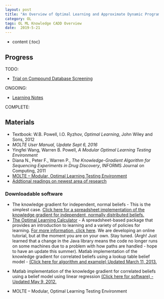 ```yaml
---
layout: post
title: "An Overview of Optimal Learning and Approximate Dynamic Programming"
category: OL
tags: OL ML Knowledge CADD Overview
date:  2019-5-21
---
```


* content 
{:toc}

## Progress
TODO:
* [Trial on Compound Database Screening](todo)

ONGOING:
* [Learning Notes]({{site.baseurl}}/ol-notes)

COMPLETE:

## Materials
* Textbook: W.B. Powell, I.O. Ryzhov, *Optimal Learning*, John Wiley and Sons, 2012
* *MOLTE User Manual, Update Sept 6, 2016*
* Yingfei Wang, Warren B. Powell, *A Modular Optimal Learning Testing Environment*
* Diana N., Peter F., Warren P., *The Knowledge-Gradient Algorithm for Sequencing Experiments in Drug Discovery*, INFORMS Journal on Computing, 2011
* [MOLTE – Modular, Optimal Learning Testing Environment](https://castlelab.princeton.edu/software/)
* [Addtional readings on newest area of research](https://castlelab.princeton.edu/optimal-learning/)

### Downloadable software

* The knowledge gradient for independent, normal beliefs - This is the simplest case. [Click here for a spreadsheet implementation of the knowledge gradient for independent, normally distributed beliefs.](http://optimallearning.princeton.edu/software/KnowledgeGradient_IndependentNormal.xlsx)
* [The Optimal Learning Calculator](http://optimallearning.princeton.edu/software/OptimalLearningCalculator.zip) - A spreadsheet-based package that provides an introduction to learning and a variety of policies for learning. [For more information, click here](http://optimallearning.princeton.edu/#OL_calculator). We are developing an online tutorial, but at the moment you are on your own. Stay tuned. (Argh! Just learned that a change in the Java library means the code no longer runs on some machines due to a problem with how paths are handled - hope to have an update this summer).
Matlab implementation of the knowledge gradient for correlated beliefs using a lookup table belief model - [(Click here for algorithm and example) Updated March 11, 2013.](http://optimallearning.princeton.edu/software/KGCB.zip)
- Matlab implementation of the knowledge gradient for correlated beliefs using a belief model using linear regression [(Click here for software) - Updated May 9, 2012.](http://optimallearning.princeton.edu/software/KGLinRegression.zip)
* MOLTE – Modular, Optimal Learning Testing Environment


